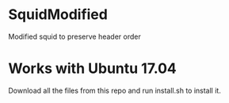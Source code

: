 # SquidModified
Modified squid to preserve header order

# Works with Ubuntu 17.04

Download all the files from this repo and run install.sh to install it.

